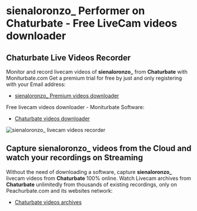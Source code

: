 # sienaloronzo_ Performer on Chaturbate - Free LiveCam videos downloader

## Chaturbate Live Videos Recorder

Monitor and record livecam videos of **sienaloronzo_** from **Chaturbate** with Moniturbate.com
Get a premium trial for free by just and only registering with your Email address:
* [sienaloronzo_ Premium videos downloader](https://moniturbate.com/request-demo-licence-key.html)

Free livecam videos downloader - Moniturbate Software:
* [Chaturbate videos downloader](https://moniturbate.com/moniturbate-download-software.html)

![sienaloronzo_ livecam videos recorder](https://peachurnet.com/templates/moniturbate-software.png)


## Capture sienaloronzo_ videos from the Cloud and watch your recordings on Streaming

Without the need of downloading a software, capture **sienaloronzo_** livecam videos from **Chaturbate** 100% online.
Watch Livecam archives from **Chaturbate** unlimitedly from thousands of existing recordings, only on Peachurbate.com and its websites network:
* [Chaturbate videos archives](https://peachurnet.com/)
